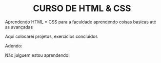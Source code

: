 <h1 align="center"> CURSO DE HTML & CSS </h1>
Aprendendo HTML * CSS para a faculdade
aprendendo coisas basicas até as avançadas

Aqui colocarei projetos, exercicios concluidos

Adendo:

Não julguem estou aprendendo!

